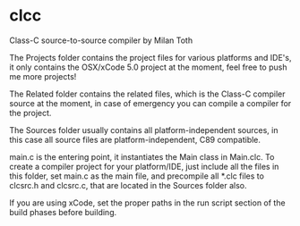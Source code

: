 clcc
====

Class-C source-to-source compiler by Milan Toth

The Projects folder contains the project files for various platforms and IDE's, it only contains the OSX/xCode 5.0 project at the moment, feel free to push me more projects!

The Related folder contains the related files, which is the Class-C compiler source at the moment, in case of emergency you can compile a compiler for the project.

The Sources folder usually contains all platform-independent sources, in this case all source files are platform-independent, C89 compatible.

main.c is the entering point, it instantiates the Main class in Main.clc. 
To create a compiler project for your platform/IDE, just include all the files in this folder, set main.c as the main file, and precompile all *.clc files to clcsrc.h and clcsrc.c, that are located in the Sources folder also.

If you are using xCode, set the proper paths in the run script section of the build phases before building.